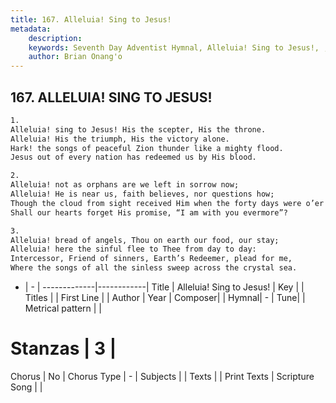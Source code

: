 ```yaml
---
title: 167. Alleluia! Sing to Jesus!
metadata:
    description: 
    keywords: Seventh Day Adventist Hymnal, Alleluia! Sing to Jesus!, , 
    author: Brian Onang'o
---
```



## 167. ALLELUIA! SING TO JESUS!

```txt
1.
Alleluia! sing to Jesus! His the scepter, His the throne.
Alleluia! His the triumph, His the victory alone.
Hark! the songs of peaceful Zion thunder like a mighty flood.
Jesus out of every nation has redeemed us by His blood.

2.
Alleluia! not as orphans are we left in sorrow now;
Alleluia! He is near us, faith believes, nor questions how;
Though the cloud from sight received Him when the forty days were o’er
Shall our hearts forget His promise, “I am with you evermore”?

3.
Alleluia! bread of angels, Thou on earth our food, our stay;
Alleluia! here the sinful flee to Thee from day to day:
Intercessor, Friend of sinners, Earth’s Redeemer, plead for me,
Where the songs of all the sinless sweep across the crystal sea.
```

- |   -  |
-------------|------------|
Title | Alleluia! Sing to Jesus! |
Key |  |
Titles |  |
First Line |  |
Author | 
Year | 
Composer|  |
Hymnal|  - |
Tune|  |
Metrical pattern | |
# Stanzas | 3 |
Chorus | No |
Chorus Type | - |
Subjects |  |
Texts |  |
Print Texts | 
Scripture Song |  |
  
